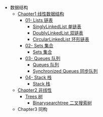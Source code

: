 - 数据结构
  - [Chapter1 线性数据结构](/DataStructures/Chapter1-Linear/)
    - [01- Lists 链表](/DataStructures/Chapter1-Linear/01-Lists/)
      - [SinglyLinkedList 单链表](/DataStructures/Chapter1-Linear/01-Lists/01-SinglyLinkedList/SinglyLinkedList.md)
      - [DoublyLinkedList 双链表](/DataStructures/Chapter1-Linear/01-Lists/02-DoublyLinkedList/DoublyLinkedList.md)
      - [CircularLinkedList 环形链表](/DataStructures/Chapter1-Linear/01-Lists/03-CircularLinkedList/CircularLinkedList.md)
    - [02- Sets 集合](/DataStructures/Chapter1-Linear/02-sets/)
      - [Sets 集合](/DataStructures/Chapter1-Linear/02-sets/sets.md)
    - [03- Queues 队列](/DataStructures/Chapter1-Linear/03-Queues/)
      - [Queues 队列](/DataStructures/Chapter1-Linear/03-Queues/01-queue/01-queues.md)
      - [Synchronized Queues 同步队列](/DataStructures/Chapter1-Linear/03-Queues/02-synchronized-queue/02-synchronized-queue.md)
    - [04- Stack 栈](/DataStructures/Chapter1-Linear/04-Stack/)
      - [Stack 栈](/DataStructures/Chapter1-Linear/04-Stack/04-stack.md)
  - [Chapter2 非线性](/DataStructures/Chapter2-Non-Linear/)
    - [Trees 树](/DataStructures/Chapter2-Non-Linear/Trees/)
      - [Binarysearchtree 二叉搜索树](/DataStructures/Chapter2-Non-Linear/Trees/Binarysearchtree/01-binary-search-tree.md)
  - Chapter3 同构
